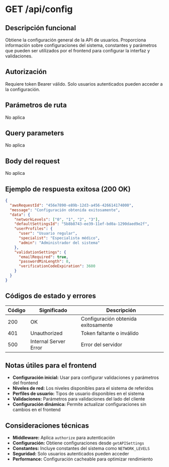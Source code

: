 # GET /api/config

## Descripción funcional

Obtiene la configuración general de la API de usuarios. Proporciona información sobre configuraciones del sistema, constantes y parámetros que pueden ser utilizados por el frontend para configurar la interfaz y validaciones.

## Autorización

Requiere token Bearer válido. Solo usuarios autenticados pueden acceder a la configuración.

## Parámetros de ruta

No aplica

## Query parameters

No aplica

## Body del request

No aplica

## Ejemplo de respuesta exitosa (200 OK)

```json
{
  "awsRequestId": "456e7890-e89b-12d3-a456-426614174000",
  "message": "Configuración obtenida exitosamente",
  "data": {
    "networkLevels": ["0", "1", "2", "3"],
    "defaultSettingsId": "5b8b8743-ee39-11ef-bd0a-1290daed9e2f",
    "userProfiles": {
      "user": "Usuario regular",
      "specialist": "Especialista médico",
      "admin": "Administrador del sistema"
    },
    "validationSettings": {
      "emailRequired": true,
      "passwordMinLength": 8,
      "verificationCodeExpiration": 3600
    }
  }
}
```

## Códigos de estado y errores

| Código | Significado           | Descripción                      |
| ------ | --------------------- | -------------------------------- |
| 200    | OK                    | Configuración obtenida exitosamente |
| 401    | Unauthorized          | Token faltante o inválido        |
| 500    | Internal Server Error | Error del servidor               |

## Notas útiles para el frontend

- **Configuración inicial:** Usar para configurar validaciones y parámetros del frontend
- **Niveles de red:** Los niveles disponibles para el sistema de referidos
- **Perfiles de usuario:** Tipos de usuario disponibles en el sistema
- **Validaciones:** Parámetros para validaciones del lado del cliente
- **Configuración dinámica:** Permite actualizar configuraciones sin cambios en el frontend

## Consideraciones técnicas

- **Middleware:** Aplica `authorize` para autenticación
- **Configuración:** Obtiene configuraciones desde `getAPISettings`
- **Constantes:** Incluye constantes del sistema como `NETWORK_LEVELS`
- **Seguridad:** Solo usuarios autenticados pueden acceder
- **Performance:** Configuración cacheable para optimizar rendimiento
